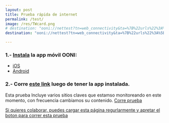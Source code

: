 ```yaml
---
layout: post
title: Prueba rápida de internet
permalink: /test/
image: /res/TWcard.png
# destination: "ooni://nettest?tn=web_connectivity&ta=%7B%22urls%22%3A%5B%22https%3A%2F%2Fcnnespanol.cnn.com%2F%22%2C%22http%3A%2F%2Fwww.meridiano.com.ve%2F%22%2C%22http%3A%2F%2Fwww.2001.com.ve%2F%22%2C%22https%3A%2F%2Fwww.nytimes.com%2F%22%2C%22https%3A%2F%2Fwww.univision.com%2F%22%2C%22http%3A%2F%2Farmando.info%2F%22%2C%22https%3A%2F%2Farmando.info%2F%22%2C%22https%3A%2F%2Fvivoplay.net%2F%22%2C%22https%3A%2F%2Fnoticiasvenezuela.org%2F%22%2C%22http%3A%2F%2Fel-nacional.com%2F%22%2C%22http%3A%2F%2Felnacional.com%2F%22%2C%22https%3A%2F%2Fel-nacional.com%2F%22%2C%22http%3A%2F%2Feluniversal.com%2F%22%2C%22http%3A%2F%2Fevtvmiami.com%2F%22%2C%22https%3A%2F%2Fevtvmiami.com%2F%22%2C%22http%3A%2F%2Fwww.vpitv.com%2F%22%2C%22http%3A%2F%2Fwww.vpitv.com%2F%22%2C%22http%3A%2F%2Fwww.eltiempo.com%2F%22%2C%22https%3A%2F%2Fsoundcloud.com%2F%22%2C%22https%3A%2F%2Fwww.change.org%2F%22%2C%22https%3A%2F%2Fwww.change.org%2F%22%2C%22https%3A%2F%2Ftwitter.com%2F%22%2C%22http%3A%2F%2Ftwitter.com%2F%22%2C%22http%3A%2F%2Fmobile.twitter.com%2F%22%2C%22https%3A%2F%2Fmobile.twitter.com%2F%22%2C%22https%3A%2F%2Fpbs.twimg.com%2F%22%2C%22https%3A%2F%2Fabs.twimg.com%2F%22%2C%22http%3A%2F%2Ffacebook.com%2F%22%2C%22http%3A%2F%2Fstatic.xx.fbcdn.net%2F%22%2C%22https%3A%2F%2Fwww.youtube.com%2F%22%2C%22http%3A%2F%2Fyoutube.com%2F%22%2C%22https%3A%2F%2Fssl.gstatic.com%2F%22%2C%22http%3A%2F%2Fajax.googleapis.com%2F%22%2C%22http%3A%2F%2Flh3.googleusercontent.com%2F%22%2C%22http%3A%2F%2Finstagram.com%2F%22%2C%22https%3A%2F%2Finstagram.com%2F%22%2C%22http%3A%2F%2Fapi.instagram.com%2F%22%2C%22https%3A%2F%2Fapi.instagram.com%2F%22%2C%22https%3A%2F%2Fwww.pscp.tv%2F%22%2C%22https%3A%2F%2Fapi.periscope.tv%2F%22%2C%22http%3A%2F%2Fgmail.com%2F%22%2C%22https%3A%2F%2Fmail.google.com%2F%22%2C%22http%3A%2F%2Flivestream.com%2F%22%2C%22https%3A%2F%2Flivestream.com%2F%22%2C%22https%3A%2F%2Fblogger.com%2F%22%2C%22https%3A%2F%2Fgetintra.org%2F%22%2C%22https%3A%2F%2Fgetoutline.org%2F%22%2C%22http%3A%2F%2Fcheck.googlezip.net%2F%22%2C%22http%3A%2F%2Fcheck.googlezip.net%2Fconnect%2F%22%2C%22http%3A%2F%2Fdatasaver.googleapis.com%2F%22%2C%22https%3A%2F%2Fdatasaver.googleapis.com%2F%22%2C%22https%3A%2F%2Faccounts.google.com%2F%22%2C%22http%3A%2F%2Fvoluntariosxvenezuela.com%2F%22%2C%22https%3A%2F%2Fvoluntariosxvenezuela.com%2F%22%2C%22http%3A%2F%2Fwww.voluntariosxvenezuela.com%2F%22%2C%22http%3A%2F%2Fwww.tunnelbear.com%2F%22%2C%22https%3A%2F%2Fwww.tunnelbear.com%2F%22%2C%22https%3A%2F%2Fwindscribe.com%2F%22%2C%22https%3A%2F%2Fwww.dw.com%2F%22%2C%22https%3A%2F%2Fgetlantern.org%2F%22%2C%22https%3A%2F%2Fantena3internacional.com%2F%22%2C%22https%3A%2F%2Fcidh.org%2F%22%2C%22https%3A%2F%2Foea.org%2F%22%2C%22http%3A%2F%2Fnetblocks.org%2F%22%2C%22http%3A%2F%2Fpsiphon.ca%2F%22%2C%22http%3A%2F%2Felpitazo.com%2F%22%2C%22http%3A%2F%2Felpitazo.info%2F%22%2C%22http%3A%2F%2Fel-nacional.com%2F%22%2C%22http%3A%2F%2Fwww.infobae.com%2F%22%2C%22http%3A%2F%2Fmaduradas.com%2F%22%2C%22http%3A%2F%2Fminuto30.com%2F%22%2C%22http%3A%2F%2Fnoticiaaldia.com%2F%22%2C%22http%3A%2F%2Fnoticias.com%2F%22%2C%22http%3A%2F%2Fntn24.com%2F%22%2C%22http%3A%2F%2Fntn24america.com%2F%22%2C%22http%3A%2F%2Feluniversal.com%22%2C%22http%3A%2F%2Fcontrapunto.com%22%2C%22http%3A%2F%2Felcooperante.com%22%2C%22http%3A%2F%2Fefectococuyo.com%22%2C%22http%3A%2F%2Fcorreodelcaroni.com%22%2C%22http%3A%2F%2Fcronica.uno%22%2C%22http%3A%2F%2Fcontrapunto.com%22%2C%22https%3A%2F%2Fwww.aporrea.org%22%2C%22http%3A%2F%2Fpuntodecorte.com%22%2C%22http%3A%2F%2Finfodio.com%22%2C%22http%3A%2F%2Falekboyd.blogspot.com%22%2C%22http%3A%2F%2Fbloquedearmas.com%22%2C%22http%3A%2F%2Fvesinfiltro.com%22%2C%22http%3A%2F%2Frun.ooni.io%22%5D%7D&mv=1.2.0"
destination: "ooni://nettest?tn=web_connectivity&ta=%7B%22urls%22%3A%5B%22https%3A%2F%2Fwww.youtube.com%2F%22%2C%22https%3A%2F%2Ftwitter.com%2F%22%2C%22http%3A%2F%2Fmobile.twitter.com%2F%22%2C%22https%3A%2F%2Fpbs.twimg.com%2F%22%2C%22https%3A%2F%2Fapi.twitter.com%2F%22%2C%22https%3A%2F%2Fabs.twimg.com%2F%22%2C%22http%3A%2F%2Ffacebook.com%2F%22%2C%22https%3A%2F%2Finstagram.com%2F%22%2C%22https%3A%2F%2Fapi.instagram.com%2F%22%2C%22https%3A%2F%2Fwww.pscp.tv%2F%22%2C%22https%3A%2F%2Fwww.periscope.tv%2F%22%2C%22http%3A%2F%2Fcoronavirusvenezuela.info%2F%22%2C%22http%3A%2F%2Fpvenezuela.com%2F%22%2C%22https%3A%2F%2Fpresidenciave.com%2F%22%2C%22http%3A%2F%2Fstatic.xx.fbcdn.net%2F%22%2C%22https%3A%2F%2Fssl.gstatic.com%2F%22%2C%22http%3A%2F%2Fajax.googleapis.com%2F%22%2C%22http%3A%2F%2Flh3.googleusercontent.com%2F%22%2C%22https%3A%2F%2Fpuntodecorte.com%2F%22%2C%22https%3A%2F%2Faccounts.google.com%2F%22%2C%22https%3A%2F%2Faccounts.google.com%2F%22%2C%22http%3A%2F%2Fwww.bing.com%22%2C%22https%3A%2F%2Fvesinfiltro.com%2F%22%2C%22http%3A%2F%2Frun.ooni.io%2F%22%2C%22https%3A%2F%2Fwww.elnuevoherald.com%2F%22%2C%22http%3A%2F%2Fnetblocks.org%2F%22%2C%22http%3A%2F%2Fefectococuyo.com%2F%22%2C%22http%3A%2F%2Fcronica.uno%2F%22%2C%22http%3A%2F%2Fcontrapunto.com%2F%22%2C%22http%3A%2F%2Fpuntodecorte.com%2F%22%2C%22http%3A%2F%2Fwww.vamosbien.com%2F%22%2C%22https%3A%2F%2Fwww.vamosbien.com%2F%22%2C%22http%3A%2F%2Fvamosatrabajar.vamosbien.com%2F%22%2C%22https%3A%2F%2Fvamosatrabajar.vamosbien.com%2F%22%2C%22https%3A%2F%2Fbbc.com%2F%22%2C%22https%3A%2F%2Fwww.efe.com%2F%22%5D%7D&mv=1.2.0"

---
```


### 1.- [Instala](https://ooni.torproject.org/install/) la app móvil OONI:
* [iOS](https://itunes.apple.com/us/app/id1199566366)
* [Android](https://play.google.com/store/apps/details?id=org.openobservatory.ooniprobe)

### 2.- Corre [este link]({{page.destination}}) luego de tener la app instalada.

Esta prueba Incluye varios sitios claves que estamso monitoreando en este momento, con frecuencia cambiamos su contenido. <a class="btn btn-info" href="{{page.destination}}">Corre prueba

Si quieres colaborar, puedes cargar esta página regurlarmente y apretar el boton para [correr esta prueba]({{page.destination}})
